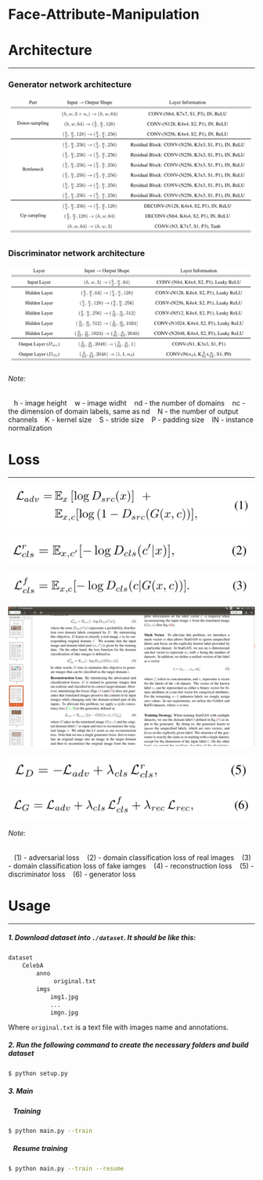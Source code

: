 # Face-Attribute-Manipulation

# Architecture
---
### Generator network architecture
<p><img src='images/generator_architecture.png' /></p>

### Discriminator network architecture
<p><img src='images/discriminator_architecture.png' /></p>

###### Note:
&nbsp;&nbsp; h - image height
&nbsp;&nbsp; w - image widht
&nbsp;&nbsp; nd - the number of domains
&nbsp;&nbsp; nc - the dimension of domain labels, same as nd
&nbsp;&nbsp; N - the number of output channels
&nbsp;&nbsp; K - kernel size
&nbsp;&nbsp; S - stride size
&nbsp;&nbsp; P - padding size
&nbsp;&nbsp; IN - instance normalization

# Loss
---
<p><img src='images/adv_loss.png' /></p>
<p><img src='images/domain_real_loss.png' /></p>
<p><img src='images/domain_fake_loss.png' /></p>
<p><img src='images/rec_loss.png' /></p>
<p><img src='images/disc_loss.png' /></p>
<p><img src='images/gen_loss.png' /></p>

###### Note:
&nbsp;&nbsp; (1) - adversarial loss
&nbsp;&nbsp; (2) - domain classification loss of real images
&nbsp;&nbsp; (3) - domain classification loss of fake iamges
&nbsp;&nbsp; (4) - reconstruction loss
&nbsp;&nbsp; (5) - discriminator loss
&nbsp;&nbsp; (6) - generator loss

# Usage
---
##### 1. Download dataset into ```./dataset```. It should be like this:
```
dataset
    CelebA
        anno
             original.txt
        imgs
            img1.jpg
            ...
            imgn.jpg
```
Where ```original.txt``` is a text file with images name and annotations.

##### 2. Run the following command to create the necessary folders and build dataset
```bash
$ python setup.py
```

##### 3. Main
##### &nbsp;&nbsp; Training
```bash
$ python main.py --train
```
##### &nbsp;&nbsp; Resume training
```bash
$ python main.py --train --resume
```
